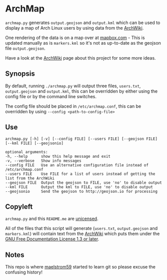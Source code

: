 ArchMap
=======

`archmap.py` generates `output.geojson` and `output.kml` which can be used to display a map of Arch Linux users by using data from the [ArchWiki](https://wiki.archlinux.org/index.php/ArchMap/List).

One rendering of the data is on a map over at [mapbox.com](https://a.tiles.mapbox.com/v3/alux.hclg4eg0/page.html?secure=1#4/39.63/-104.91) - This is updated manually as is `markers.kml` so it's not as up-to-date as the geojson file `output.geojson`.

Have a look at the [ArchWiki](https://wiki.archlinux.org/index.php/ArchMap) page about this project for some more ideas.


Synopsis
----
By default, running `./archmap.py` will output three files, `users.txt`, `output.geojson` and `output.kml`, this can be overridden by either using the config file or by the command line switches.

The config file should be placed in `/etc/archmap.conf`, this can be overridden by using `--config <path-to-config-file>`


Use
---
    archmap.py [-h] [-v] [--config FILE] [--users FILE] [--geojson FILE] [--kml FILE] [--geojsonio]

    optional arguments:
    -h, --help      show this help message and exit
    -v, --verbose   Show info messages
    --config FILE   Use an alternative configuration file instead of /etc/archmap.conf
    --users FILE    Use FILE for a list of users instead of getting the list from the ArchWiki
    --geojson FILE  Output the geojson to FILE, use 'no' to disable output
    --kml FILE      Output the kml to FILE, use 'no' to disable output
    --geojsonio     Send the geojson to http://geojson.io for processing

Copyleft
--------
`archmap.py` and this `README.me` are [unicensed](http://unlicense.org/).

All of the files that this script will generate (`users.txt`, `output.geojson` and `markers.kml`) will contain text from the [ArchWiki](https://wiki.archlinux.org/index.php/ArchMap/List) which puts them under the [GNU Free Documentation License 1.3 or later](http://www.gnu.org/copyleft/fdl.html).


Notes
-----
This repo is where [maelstrom59](https://github.com/maelstrom59) started to learn git so please excuse the confusing history!

